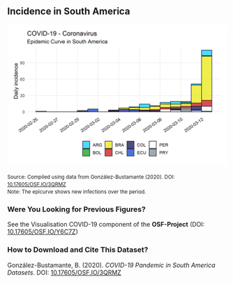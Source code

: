 ## Incidence in South America

[![Daily Incidence](https://raw.githubusercontent.com/bgonzalezbustamante/COVID-19-South-America/master/docs/images/20200312/20200312_incidence_south_america.png)](https://raw.githubusercontent.com/bgonzalezbustamante/COVID-19-South-America/master/docs/images/20200312/20200312_incidence_south_america.png)

<small>Source: Compiled using data from González-Bustamante (2020). DOI: [10.17605/OSF.IO/3QRMZ](http://doi.org/10.17605/OSF.IO/3QRMZ)</small> <br />
<small>Note: The epicurve shows new infections over the period.</small>

### Were You Looking for Previous Figures?

See the Visualisation COVID-19 component of the **OSF-Project** (DOI: [10.17605/OSF.IO/Y6C7Z](http://doi.org/10.17605/OSF.IO/Y6C7Z))

### How to Download and Cite This Dataset?

González-Bustamante, B. (2020). *COVID-19 Pandemic in South America Datasets*. DOI: [10.17605/OSF.IO/3QRMZ](http://doi.org/10.17605/OSF.IO/3QRMZ)
